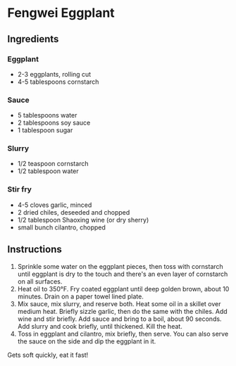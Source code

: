 # Fengwei Eggplant

## Ingredients

### Eggplant

- 2-3 eggplants, rolling cut
- 4-5 tablespoons cornstarch

### Sauce

- 5 tablespoons water
- 2 tablespoons soy sauce
- 1 tablespoon sugar

### Slurry

- 1/2 teaspoon cornstarch
- 1/2 tablespoon water

### Stir fry

- 4-5 cloves garlic, minced
- 2 dried chiles, deseeded and chopped
- 1/2 tablespoon Shaoxing wine (or dry sherry)
- small bunch cilantro, chopped

## Instructions

1. Sprinkle some water on the eggplant pieces, then toss with cornstarch until eggplant is dry to the touch and there's an even layer of cornstarch on all surfaces.
2. Heat oil to 350°F. Fry coated eggplant until deep golden brown, about 10 minutes. Drain on a paper towel lined plate.
3. Mix sauce, mix slurry, and reserve both. Heat some oil in a skillet over medium heat. Briefly sizzle garlic, then do the same with the chiles. Add wine and stir briefly. Add sauce and bring to a boil, about 90 seconds. Add slurry and cook briefly, until thickened. Kill the heat.
4. Toss in eggplant and cilantro, mix briefly, then serve. You can also serve the sauce on the side and dip the eggplant in it.

Gets soft quickly, eat it fast!
